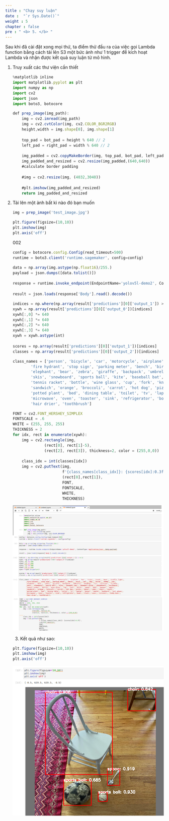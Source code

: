 ```yaml
---
title : "Chạy suy luận"
date :  "`r Sys.Date()`" 
weight : 5 
chapter : false
pre : " <b> 5. </b> "
---
```


Sau khi đã cài đặt xong mọi thứ, ta điểm thử đầu ra của việc gọi Lambda function bằng cách tải lên S3 một bức ảnh như 1 trigger để kích hoạt Lambda và nhận được kết quả suy luận từ mô hình.

1. Truy xuất các thư viện cần thiết
    
    ```jsx
    %matplotlib inline
    import matplotlib.pyplot as plt
    import numpy as np
    import cv2
    import json
    import boto3, botocore
    ```
    
    ```jsx
    def prep_image(img_path):
        img = cv2.imread(img_path)
        img = cv2.cvtColor(img, cv2.COLOR_BGR2RGB)
        height,width = img.shape[0], img.shape[1]
    
        top_pad = bot_pad = height % 640 // 2
        left_pad = right_pad = width % 640 // 2
    
        img_padded = cv2.copyMakeBorder(img, top_pad, bot_pad, left_pad, right_pad, cv2.BORDER_CONSTANT, value=[114,114,114])
        img_padded_and_resized = cv2.resize(img_padded,(640,640))
        #calculate border padding
    
        #img = cv2.resize(img, (4032,3040))
    
        #plt.imshow(img_padded_and_resized)
        return img_padded_and_resized
    ```
    
2. Tải lên một ảnh bất kì nào đó bạn muốn
    
    ```jsx
    img = prep_image('test_image.jpg')
    ```
    
    ```jsx
    plt.figure(figsize=(10,10))
    plt.imshow(img)
    plt.axis('off')
    ```
    
    002
    
    ```jsx
    config = botocore.config.Config(read_timeout=500)
    runtime = boto3.client('runtime.sagemaker', config=config)
    ```
    
    ```jsx
    data = np.array(img.astype(np.float16)/255.)
    payload = json.dumps([data.tolist()])
    
    response = runtime.invoke_endpoint(EndpointName='yolov5l-demo2', ContentType='application/json', Body=payload)
    
    result = json.loads(response['Body'].read().decode())
    ```
    
    ```jsx
    indices = np.where(np.array(result['predictions'][0]['output_1']) > 0.5)
    xywh = np.array(result['predictions'][0]['output_0'])[indices]
    xywh[:,0] *= 640
    xywh[:,1] *= 640
    xywh[:,2] *= 640
    xywh[:,3] *= 640
    xywh = xywh.astype(int)
    
    scores = np.array(result['predictions'][0]['output_1'])[indices]
    classes = np.array(result['predictions'][0]['output_2'])[indices]
    ```
    
    ```jsx
    class_names = ['person', 'bicycle', 'car', 'motorcycle', 'airplane', 'bus', 'train', 'truck', 'boat', 'traffic light',
            'fire hydrant', 'stop sign', 'parking meter', 'bench', 'bird', 'cat', 'dog', 'horse', 'sheep', 'cow',
            'elephant', 'bear', 'zebra', 'giraffe', 'backpack', 'umbrella', 'handbag', 'tie', 'suitcase', 'frisbee',
            'skis', 'snowboard', 'sports ball', 'kite', 'baseball bat', 'baseball glove', 'skateboard', 'surfboard',
            'tennis racket', 'bottle', 'wine glass', 'cup', 'fork', 'knife', 'spoon', 'bowl', 'banana', 'apple',
            'sandwich', 'orange', 'broccoli', 'carrot', 'hot dog', 'pizza', 'donut', 'cake', 'chair', 'couch',
            'potted plant', 'bed', 'dining table', 'toilet', 'tv', 'laptop', 'mouse', 'remote', 'keyboard', 'cell phone',
            'microwave', 'oven', 'toaster', 'sink', 'refrigerator', 'book', 'clock', 'vase', 'scissors', 'teddy bear',
            'hair drier', 'toothbrush']
    ```
    
    ```jsx
    FONT = cv2.FONT_HERSHEY_SIMPLEX
    FONTSCALE = .6
    WHITE = (255, 255, 255)
    THICKNESS = 2
    for idx, rect in enumerate(xywh):
        img = cv2.rectangle(img,
                  (rect[0], rect[1]-5),
                  (rect[2], rect[3]), thickness=2, color = (255,0,0))
        
        class_idx = int(classes[idx])
        img = cv2.putText(img, 
                          f'{class_names[class_idx]}: {scores[idx]:0.3f}',
                          (rect[0],rect[1]),
                          FONT,
                          FONTSCALE,
                          WHITE,
                          THICKNESS)
    ```

    ![](/static/images/runinference/003.png)

    3. Kết quả như sao:
    
    ```jsx
    plt.figure(figsize=(10,10))
    plt.imshow(img)
    plt.axis('off')
    ```
    
    ![](/static/images/runinference/004.png)